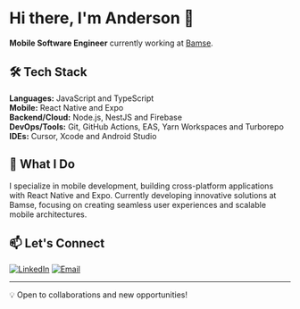 # Hi there, I'm Anderson 👋

**Mobile Software Engineer** currently working at [Bamse](https://www.bamse.co).

## 🛠 Tech Stack

**Languages:** JavaScript and TypeScript  
**Mobile:** React Native and Expo  
**Backend/Cloud:** Node.js, NestJS and Firebase  
**DevOps/Tools:** Git, GitHub Actions, EAS, Yarn Workspaces and Turborepo  
**IDEs:** Cursor, Xcode and Android Studio

## 🚀 What I Do

I specialize in mobile development, building cross-platform applications with React Native and Expo. Currently developing innovative solutions at Bamse, focusing on creating seamless user experiences and scalable mobile architectures.

## 📫 Let's Connect

[![LinkedIn](https://img.shields.io/badge/-LinkedIn-0077B5?style=flat&logo=linkedin&logoColor=white)](https://www.linkedin.com/in/anderson-begossi-b5065a130/)
[![Email](https://img.shields.io/badge/-Email-D14836?style=flat&logo=gmail&logoColor=white)](mailto:andersonbegossi@gmail.com)

---

💡 Open to collaborations and new opportunities!
